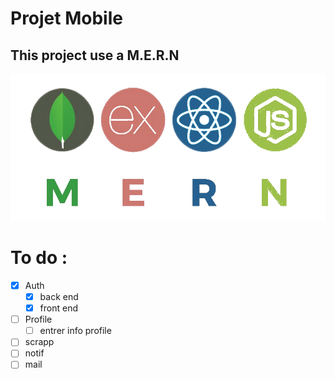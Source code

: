 # Projet Mobile

## This project use a M.E.R.N 

![image](mern.png)

# To do :

- [x] Auth
    - [x] back end
    - [x] front end

- [ ] Profile 
    - [ ] entrer info profile 

- [ ] scrapp 
- [ ] notif 
- [ ] mail 
